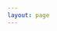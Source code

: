 ```yaml
---
layout: page
---
```


<script setup>
import AppDown from './components/AppDown/index.vue';
</script>
<AppDown />